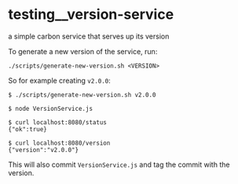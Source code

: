 # testing__version-service
a simple carbon service that serves up its version

To generate a new version of the service, run:

```
./scripts/generate-new-version.sh <VERSION>
```

So for example creating `v2.0.0`:

```
$ ./scripts/generate-new-version.sh v2.0.0

$ node VersionService.js

$ curl localhost:8080/status
{"ok":true}

$ curl localhost:8080/version
{"version":"v2.0.0"}
```

This will also commit `VersionService.js` and tag the commit with the version.